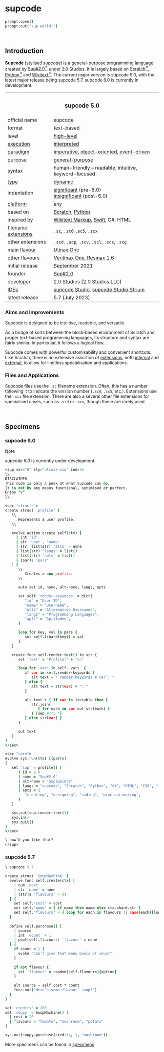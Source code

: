 # supcode

```coffee
prompt.open()
prompt.out("sup world!")
```


<br>


## Introduction

**Supcode** (stylised *supcode*) is a general-purpose programming language created by [Sup#2.0<sup>↗</sup>](https://github.com/Sup2point0) under 2.0 Studios. It is largely based on [Scratch<sup>↗</sup>](https://scratch.mit.edu), [Python<sup>↗</sup>](https://python.org) and [Wikitext<sup>↗</sup>](https://mediawiki.org/wiki/Wikitext). The current major version is supcode 5.0, with the latest major release being supcode 5.7. supcode 6.0 is currently in development.

<table>
  <tr>
    <th colspan="2"> <h3> supcode 5.0 </h3> </th>
  </tr>
  <tr>
    <td> official name </td>
    <td> supcode </td>
  </tr>
  <tr>
    <td> format </td>
    <td> text-based </td>
  </tr>
  <tr>
    <td> level </td>
    <td> <a href="https://wikipedia.org/wiki/High-level_programming_language">high-level</a> </td>
  </tr>
  <tr>
    <td> <a href="https://wikipedia.org/wiki/Execution_(computing)">execution</a> </td>
    <td> <a href="https://wikipedia.org/wiki/Interpreter_(computing)">interpreted</a> </td>
  </tr>
  <tr>
    <td> <a href="https://wikipedia.org/wiki/Programming_paradigm">paradigm</a> </td>
    <td> <a href="https://wikipedia.org/wiki/Imperative_programming">imperative</a>, <a href="https://en.m.wikipedia.org/wiki/Object-oriented_programming">object-oriented</a>, <a href="https://wikipedia.org/wiki/Event-driven_programming">event-driven</a> </td>
  </tr>
  <tr>
    <td> purpose </td>
    <td> <a href="https://wikipedia.org/wiki/General-purpose_programming_language">general-purpose</a> </td>
  </tr>
  <tr>
    <td> syntax </td>
    <td> human-friendly – readable, intuitive, keyword-focused </td>
  </tr>
  <tr>
    <td> <a href="https://wikipedia.org/wiki/Type_system">type</a> </td>
    <td> <a href="https://wikipedia.org/wiki/Type_system#DYNAMIC">dynamic</a> </td>
  </tr>
  <tr>
    <td> indentation </td>
    <td> <a href="https://wikipedia.org/wiki/Off-side_rule">significant</a> (pre-6.0) <br> <a href="https://en.m.wikipedia.org/wiki/Free-form_language">insignificant</a> (post-6.0) </td>
  </tr>
  <tr>
    <td> <a href="https://wikipedia.org/wiki/Operating_system">platform</a> </td>
    <td> any </td>
  </tr>
  <tr>
    <td> based on </td>
    <td> <a href="https://scratch.mit.edu">Scratch</a>, <a href="https://python.org">Python</a> </td>
  </tr>
  <tr>
    <td> inspired by </td>
    <td> <a href="https://mediawiki.org/wiki/Wikitext">Wikitext Markup</a>, <a href="https://swift.org">Swift</a>, C#, HTML </td>
  </tr>
  <tr>
    <td> <a href="https://wikipedia.org/wiki/Filename_extension">filename extensions</a> </td>
    <td> <code>.sc</code>, <code>.sc6</code> <code>.sc5</code>, <code>.scx</code> </td>
  </tr>
  <tr>
    <td> other extensions </td>
    <td> <code>.scd</code>, <code>.scp</code>, <code>.scv</code>, <code>.scl</code>, <code>.scs</code>, <code>.scg</code> </td>
  </tr>
  <tr>
    <td> main <a href="https://wikipedia.org/wiki/Flavors_(programming_language)">flavour</a> </td>
    <td> <a href="source/syntax.md#utinax">Utinax One</a> </td>
  </tr>
  <tr>
    <td> other flavours </td>
    <td> <a href="source/syntax.md#veritinax">Veritinax One</a>, <a href="source/syntax.md#resinax">Resinax 1.6</a> </td>
  </tr>
  <tr>
    <td> initial release </td>
    <td> September 2021 </td>
  </tr>
  <tr>
    <td> founder </td>
    <td> <a href="https://github.com/Sup2point0">Sup#2.0</a> </td>
  </tr>
  <tr>
    <td> developer </td>
    <td> 2.0 Studios (2.0 Studios LLC) </td>
  </tr>
  <tr>
    <td> <a href="https://wikipedia.org/wiki/Integrated_development_environment">IDEs</a> </td>
    <td> <a href="suplus/supcode%20Studio">supcode Studio</a>, <a href="suplus/supcode%20Studio/supcode%20Studio%20Strium">supcode Studio Strium</a> </td>
  </tr>
  <tr>
    <td> latest release </td>
    <td> 5.7 (July 2023) </td>
  </tr>
</table>

### Aims and Improvements
Supcode is designed to be intuitive, readable, and versatile.

As a bridge of sorts between the block-based environment of Scratch and proper text-based programming languages, its structure and syntax are fairly similar. In particular, it follows a logical flow...

Supcode comes with powerful customisability and convenient shortcuts. Like Scratch, there is an extensive assortion of [extensions](extensions), both [internal](extensions/ixtensions) and [external](extensions), to allow for limitless specialisation and applications.

### Files and Applications
Supcode files use the `.sc` filename extension. Often, this has a number following it to indicate the version number (`.sc4`, `.sc5`, etc.). Extensions use the `.scx` file extension. There are also a several other file extensions for specialised cases, such as `.scd` or `.scv`, though these are rarely used.


<br>


## Specimens

### supcode 6.0

> [!Note]
> *supcode 6.0* is currently under development.

```coffee
<sup ver="6" sty="utinax-vis" ind=3>
\\
DISCLAIMER –
This code is only a peek at what supcode can do.
It is not by any means functional, optimised or perfect.
Enjoy ^v^
\\

<sec 'structs'>
create struct 'profile' {
   \\
      Represents a user profile.
   \\

   evolve action create self(ctx) [
     | int 'id'
     | str 'user', 'name'
     | str, list(str) 'alts' = none
     | list(str) 'langs' = list()
     | list(str) 'apts' = list()
     | (par)s 'pars'
   ] {
      \\
         Creates a new profile.
      \\

      auto set id, name, alt-name, langs, apts

      set self.'render-keywords' = dict(
         "id" = "User ID",
         "name" = "Username",
         "alts" = "Alternative Usernames",
         "langs" = "Programming Languages",
         "apts" = "Aptitudes",
      )

      loop for key, val in pars {
         set self.(shard(key)) = val
      }
   }

   create func self.render-text() to str {
      set 'text' = "Profile[" + "\n"

      loop for 'var' in self._vars_ {
         if var in self.render-keywords {
            alt text + "`render-keywords # var`: "
         } else {
            alt text + str(var) + ": "
         }

         alt text + { if var is iterable then {
            str.join(
               { for each in var out str(each) }
            ) [sep = ", "]
         } else str(var) }
      }

      out text
   }
}
</sec>

<sec "core">
evolve sys.run(ctx) [(par)s]
{
   set 'sup' = profile() [
      | id = 2.0
      | name = "Sup#2.0"
      | alt-name = "Sup2point0"
      | langs = "supcode", "Scratch", "Python", "C#", "HTML", "CSS", "JavaScript",
      | apts = (
         "creating", "designing", "coding", "procrastinating",
      )
   ]

   sys.out(sup.render-text())
   sys.in()
   sys.quit()
}
</sec>

\ how’d you like that?
</sup>
```

### supcode 5.7

```coffee
\ supcode 5.7

create struct 'SoupMachine' {
  evolve func self.create(ctx) [
    | num 'cost'
    | str 'name' = none
    | (str)s 'flavours' = ()
  ] {
    set self.'cost' = cost
    set self.'name' = { if name then name else ctx.shard.str }
    set self.'flavours' = { loop for each in flavours || case(each)[lower] }
  }
  
  define self.purchase() [
    | source
    | int 'count' = 1
    | pool[self.flavours] 'flavour' = none
  ] {
    if count < 1 {
      evoke "Can’t give that many bowls of soup!"
    }
    
    if not flavour {
      set 'flavour' = random(self.flavours)[option]
    }
    
    alt source - self.cost * count
    func.out("Here’s some flavour` soup!")
  }
}

set 'credits' = 200
set 'soupy' = SoupMachine() [
  | cost = 20
  | flavours = "tomato", "mushroom", "potato"
]

sys.out(soupy.purchase(credits, 1, "mushroom"))
```

More specimens can be found in [specimens](specimens).
